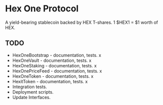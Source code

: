 # Hex One Protocol
A yield-bearing stablecoin backed by HEX T-shares. 1 $HEX1 = $1 worth of HEX.

## TODO
* HexOneBootstrap - documentation, tests.               x
* HexOneVault - documentation, tests.                   x
* HexOneStaking - documentation, tests.                 x
* HexOnePriceFeed - documentation, tests.               x          
* HexOneToken - documentation, tests.                   x
* HexitToken - documentation, tests.                    x
* Integration tests.
* Deployment scripts.
* Update Interfaces.
